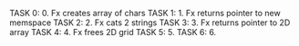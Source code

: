 TASK 0: 0. Fx creates array of chars
TASK 1: 1. Fx returns pointer to new memspace
TASK 2: 2. Fx cats 2 strings
TASK 3: 3. Fx returns pointer to 2D array
TASK 4: 4. Fx frees 2D grid
TASK 5: 5.
TASK 6: 6.
